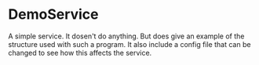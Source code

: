﻿# DemoService

A simple service. It dosen't do anything. But does give an example of 
the structure used with such a program. It also include a config file 
that can be changed to see how this affects the service.



